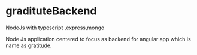 # gradituteBackend
NodeJs with typescript ,express,mongo


Node Js application centered to focus as backend for angular app which is name as gratitude.



